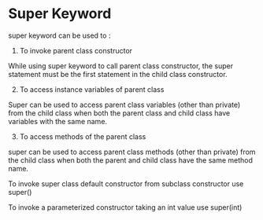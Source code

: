 # Super Keyword 

super keyword can be used to :

1. To invoke parent class constructor 

While using super keyword to call parent class constructor, the super statement must be the first statement in the child class constructor.

2. To access instance variables of parent class 

Super can be used to access parent class variables (other than private) from the child class when both the parent class and child class have variables with the same name.

3. To access methods of the parent class 

super can be used to access parent class methods (other than private) from the child class when both the parent and child class have the same method name.

To invoke super class default constructor from subclass constructor use super()

To invoke a parameterized constructor taking an int value use super(int)